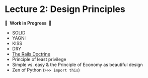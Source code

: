 # Lecture 2: Design Principles

**🚧  Work in Progress  🚧**

- SOLID
- YAGNI
- KISS
- DRY
- [The Rails Doctrine](https://rubyonrails.org/doctrine/)
- Principle of least privilege
- Simple vs. easy & the Principle of Economy as beautiful design
- Zen of Python (`>>> import this`)
